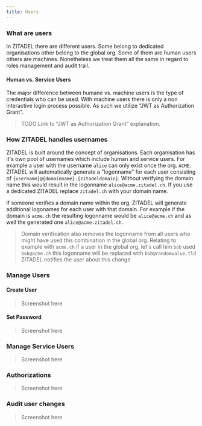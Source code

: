 ```yaml
---
title: Users
---
```


### What are users

In ZITADEL there are different users. Some belong to dedicated organisations other belong to the global org. Some of them are human users others are machines.
Nonetheless we treat them all the same in regard to roles management and audit trail.

#### Human vs. Service Users

The major difference between humane vs. machine users is the type of credentials who can be used.
With machine users there is only a non interactive login process possible. As such we utilize “JWT as Authorization Grant”.

> TODO Link to “JWT as Authorization Grant” explanation.

### How ZITADEL handles usernames

ZITADEL is built around the concept of organisations. Each organisation has it's own pool of usernames which include human and service users.
For example a user with the username `alice` can only exist once the org. `ACME`. ZITADEL will automatically generate a "logonname" for each user consisting of `{username}@{domainname}.{zitadeldomain}`. Without verifying the domain name this would result in the logonname `alice@acme.zitadel.ch`. If you use a dedicated ZITADEL replace `zitadel.ch` with your domain name.

If someone verifies a domain name within the org. ZITADEL will generate additional logonames for each user with that domain. For example if the domain is `acme.ch` the resulting logonname would be `alice@acme.ch` and as well the generated one `alice@acme.zitadel.ch`.

> Domain verification also removes the logonname from all users who might have used this combination in the global org.
> Relating to example with `acme.ch` if a user in the global org, let's call him `bob` used `bob@acme.ch` this logonname will be replaced with `bob@randomvalue.tld`
> ZITADEL notifies the user about this change

### Manage Users

#### Create User

> Screenshot here

#### Set Password

> Screenshot here

### Manage Service Users

> Screenshot here

### Authorizations

> Screenshot here

### Audit user changes

> Screenshot here
